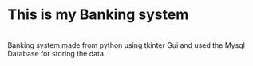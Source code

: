 # This is my Banking system
<br>
Banking system made from python using tkinter Gui and used the Mysql Database for storing the data.
